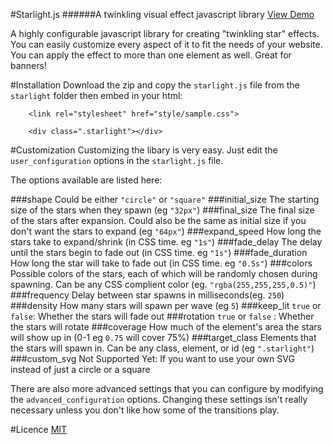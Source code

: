 #Starlight.js
######A twinkling visual effect javascript library [View Demo](http://sergei1152.github.io/Starlight.js/)

A highly configurable javascript library for creating "twinkling star" effects. You can easily customize
every aspect of it to fit the needs of your website. You can apply the effect to more than one element as well.
Great for banners!

#Installation
Download the zip and copy the `starlight.js` file from the `starlight` folder then embed in your html: 
```
	<link rel="stylesheet" href="style/sample.css">

	<div class=".starlight"></div>
```

#Customization
Customizing the libary is very easy. Just edit the `user_configuration` options in the 
`starlight.js` file.

The options available are listed here:

###shape
Could be either `"circle"` or `"square"`
###initial_size
The starting size of the stars when they spawn (eg `"32px"`)
###final_size
The final size of the stars after expansion. Could also be the same as initial size if you don't want the stars to expand (eg `"64px"`)
###expand_speed
How long the stars take to expand/shrink (in CSS time. eg `"1s"`)
###fade_delay
The delay until the stars begin to fade out (in CSS time. eg `"1s"`)
###fade_duration
How long the star will take to fade out (in CSS time. eg `"0.5s"`)
###colors
Possible colors of the stars, each of which will be randomly chosen during spawning.  Can be any CSS complient color (eg. `"rgba(255,255,255,0.5)"`)
###frequency
Delay between star spawns in milliseconds(eg. `250`)
###density
How many stars will spawn per wave (eg `5`)
###keep_lit
`true` or `false`: Whether the stars will fade out
###rotation
`true` or `false` : Whether the stars will rotate
###coverage
How much of the element's area the stars will show up in (0-1 eg `0.75` will cover 75%)
###target_class
Elements that the stars will spawn in. Can be any class, element, or id (eg `".starlight"`)
###custom_svg
Not Supported Yet: If you want to use your own SVG instead of just a circle or a square

There are also more advanced settings that you can configure by modifying the `advanced_configuration` options.
Changing these settings isn't really necessary unless you don't like how some of the transitions play.

#Licence
[MIT](https://raw.githubusercontent.com/sergei1152/Starlight.js/master/LICENCE)
